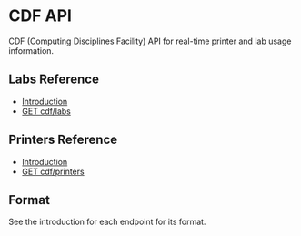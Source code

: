 # CDF API

CDF (Computing Disciplines Facility) API for real-time printer and lab usage information.

<div id="labs-reference">
  <h2>Labs Reference</h2>
  <ul>
    <li><a href="./labs/README.md">Introduction</a></li>
    <li><a href="./labs/list.md">GET cdf/labs</a></li>
  </ul>
</div>

<div id="printers-reference">
  <h2>Printers Reference</h2>
  <ul>
    <li><a href="./printers/README.md">Introduction</a></li>
    <li><a href="./printers/list.md">GET cdf/printers</a></li>
  </ul>
</div>

## Format

See the introduction for each endpoint for its format.
